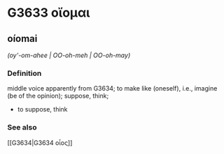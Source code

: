 # G3633 οἴομαι

## oíomai

_(oy'-om-ahee | OO-oh-meh | OO-oh-may)_

### Definition

middle voice apparently from G3634; to make like (oneself), i.e., imagine (be of the opinion); suppose, think; 

- to suppose, think

### See also

[[G3634|G3634 οἷος]]
